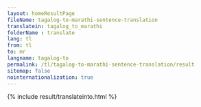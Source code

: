 ```yaml
---
layout: homeResultPage
fileName: tagalog-to-marathi-sentence-translation
translatein: tagalog_to_marathi
folderName : translate
lang: tl
from: tl
to: mr
langname: tagalog-to
permalink: /tl/tagalog-to-marathi-sentence-translation/result
sitemap: false
nointernationalization: true
---
```

{% include result/translateinto.html %}

<script src="/js/result/translation.js" data-foldername="{{page.folderName}}" data-lang="{{page.lang}}"></script>
